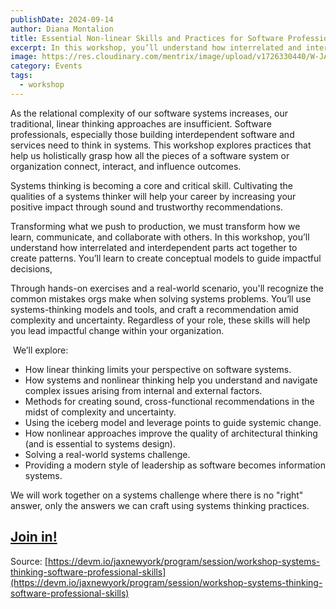 ```yaml
---
publishDate: 2024-09-14
author: Diana Montalion
title: Essential Non-linear Skills and Practices for Software Professionals -- wJaxDE
excerpt: In this workshop, you’ll understand how interrelated and interdependent parts (in people and software) act together to create patterns Through hands-on exercises and a real-world scenario, you'll  You’ll learn to create conceptual models to guide impactful decisions.
image: https://res.cloudinary.com/mentrix/image/upload/v1726330440/W-JAX_t8qalb.png
category: Events
tags:
  - workshop
---
```

As the relational complexity of our software systems increases, our traditional, linear thinking approaches are insufficient. Software professionals, especially those building interdependent software and services need to think in systems. This workshop explores practices that help us holistically grasp how all the pieces of a software system or organization connect, interact, and influence outcomes. 

Systems thinking is becoming a core and critical skill. Cultivating the qualities of a systems thinker will help your career by increasing your positive impact through sound and trustworthy recommendations.

Transforming what we push to production, we must transform how we learn, communicate, and collaborate with others. In this workshop, you’ll understand how interrelated and interdependent parts act together to create patterns. You’ll learn to create conceptual models to guide impactful decisions, 

Through hands-on exercises and a real-world scenario, you'll recognize the common mistakes orgs make when solving systems problems. You’ll use systems-thinking models and tools, and craft a recommendation amid complexity and uncertainty. Regardless of your role, these skills will help you lead impactful change within your organization.

 We’ll explore:    

- How linear thinking limits your perspective on software systems.
- How systems and nonlinear thinking help you understand and navigate complex issues arising from internal and external factors.
- Methods for creating sound, cross-functional recommendations in the midst of complexity and uncertainty.
- Using the iceberg model and leverage points to guide systemic change.
- How nonlinear approaches improve the quality of architectural thinking (and is essential to systems design).
- Solving a real-world systems challenge.
- Providing a modern style of leadership as software becomes information systems.

We will work together on a systems challenge where there is no "right" answer, only the answers we can craft using systems thinking practices.

## [Join in!](https://devm.io/jaxnewyork/tickets/)

Source: [https://devm.io/jaxnewyork/program/session/workshop-systems-thinking-software-professional-skills](https://devm.io/jaxnewyork/program/session/workshop-systems-thinking-software-professional-skills)